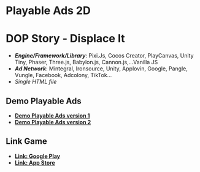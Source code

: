 # Playable Ads 2D

# DOP Story - Displace It

- **_Engine/Framework/Library_**: Pixi.Js, Cocos Creator, PlayCanvas, Unity Tiny, Phaser, Three.js, Babylon.js, Cannon.js,...Vanilla JS
- **_Ad Network_**: Mintegral, Ironsource, Unity, Applovin, Google, Pangle, Vungle, Facebook, Adcolony, TikTok...
- _Single HTML file_

## Demo Playable Ads

- [**Demo Playable Ads version 1**](https://kidcry0x.github.io/Playable-Ads_Magic-Hands-Dinosaur-Rescue/ver1/PA_MagicHands_V1.min.html)
- [**Demo Playable Ads version 2**](https://kidcry0x.github.io/Playable-Ads_Magic-Hands-Dinosaur-Rescue/ver2/PA_MagicHands_V2.min.html)

## Link Game

- [**Link: Google Play**](https://play.google.com/store/apps/details?id=com.dop.brain.displacestory)
- [**Link: App Store**]()
